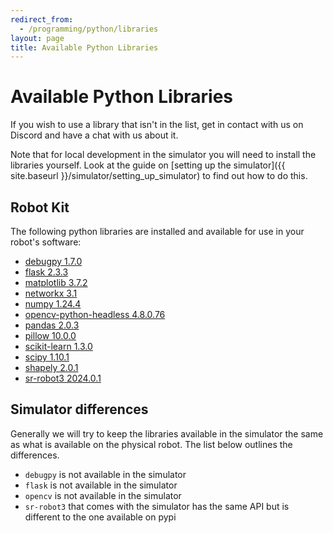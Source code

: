 ```yaml
---
redirect_from:
  - /programming/python/libraries
layout: page
title: Available Python Libraries
---
```


<!-- Simulator libraries https://github.com/srobo/competition-simulator/blob/main/libraries.txt -->
<!-- Robot image libraries https://github.com/srobo/robot-image/blob/main/files/python/libraries.txt -->
<!-- Robot image requirements https://github.com/srobo/robot-image/blob/main/files/python/requirements.txt -->

# Available Python Libraries

If you wish to use a library that isn't in the list, get in contact with us on Discord and have a chat with us about it.

<div class="info" markdown="1">
Note that for local development in the simulator you will need to install the libraries yourself.
Look at the guide on [setting up the simulator]({{ site.baseurl }}/simulator/setting_up_simulator) to find out how to do this.
</div>


## Robot Kit

The following python libraries are installed and available for use in your robot's software:

<!-- cspell:disable -->
* [debugpy 1.7.0](https://pypi.org/project/debugpy)
* [flask 2.3.3](https://pypi.org/project/flask)
* [matplotlib 3.7.2](https://pypi.org/project/matplotlib)
* [networkx 3.1](https://pypi.org/project/networkx)
* [numpy 1.24.4](https://pypi.org/project/numpy)
* [opencv-python-headless 4.8.0.76](https://pypi.org/project/opencv-python-headless)
* [pandas 2.0.3](https://pypi.org/project/pandas)
* [pillow 10.0.0](https://pypi.org/project/pillow)
* [scikit-learn 1.3.0](https://pypi.org/project/scikit-learn)
* [scipy 1.10.1](https://pypi.org/project/scipy)
* [shapely 2.0.1](https://pypi.org/project/shapely)
* [sr-robot3 2024.0.1](https://pypi.org/project/sr-robot3)
<!-- cspell:enable -->


## Simulator differences

Generally we will try to keep the libraries available in the simulator the same as what is available on the physical robot.
The list below outlines the differences.

<!-- cspell:disable -->
* `debugpy` is not available in the simulator
* `flask` is not available in the simulator
* `opencv` is not available in the simulator
* `sr-robot3` that comes with the simulator has the same API but is different to the one available on pypi
<!-- cspell:enable -->


